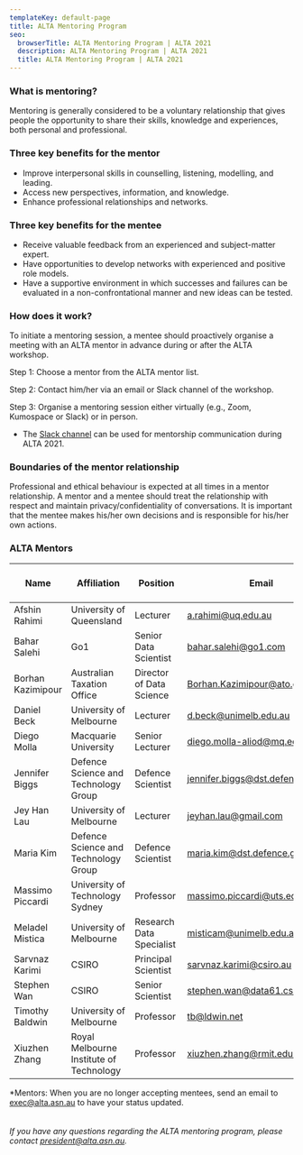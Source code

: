 ```yaml
---
templateKey: default-page
title: ALTA Mentoring Program
seo:
  browserTitle: ALTA Mentoring Program | ALTA 2021
  description: ALTA Mentoring Program | ALTA 2021
  title: ALTA Mentoring Program | ALTA 2021
---
```


### What is mentoring?
Mentoring is generally considered to be a voluntary relationship that gives people the
opportunity to share their skills, knowledge and experiences, both personal and professional.


### Three key benefits for the mentor
* Improve interpersonal skills in counselling, listening, modelling, and leading.
* Access new perspectives, information, and knowledge.
* Enhance professional relationships and networks.

### Three key benefits for the mentee
* Receive valuable feedback from an experienced and subject-matter expert.
* Have opportunities to develop networks with experienced and positive role models. 
* Have a supportive environment in which successes and failures can be evaluated in a non-confrontational manner and new ideas can be tested.

### How does it work?
To initiate a mentoring session, a mentee should proactively organise a meeting with an ALTA mentor in advance during or after the ALTA workshop. 

Step 1: Choose a mentor from the ALTA mentor list.

Step 2: Contact him/her via an email or Slack channel of the workshop. 

Step 3: Organise a mentoring session either virtually (e.g., Zoom, Kumospace or Slack) or in person.
  * The [Slack channel](https://join.slack.com/t/slack-8hv5920/shared_invite/zt-zwgwmzwx-dAeCuQbwWFOwvtcOzit_3Q) can be used for mentorship communication during ALTA 2021.

### Boundaries of the mentor relationship
Professional and ethical behaviour is expected at all times in a mentor relationship. A mentor and a mentee should treat the relationship with respect and maintain privacy/confidentiality of conversations. It is important that the mentee makes his/her own decisions and is responsible for his/her own actions. 

### ALTA Mentors
| Name             | Affiliation                             | Position                 | Email                             | Taking Mentees?* |
|------------------------------|-----------------------------------------|--------------------------|-----------------------------------|-----------------|
| Afshin Rahimi    | University of Queensland                | Lecturer                 | a.rahimi@uq.edu.au                | Yes            |
| Bahar Salehi    | Go1                | Senior Data Scientist                 | bahar.salehi@go1.com                |  Yes            |
| Borhan Kazimipour    | Australian Taxation Office                | Director of Data Science                 | Borhan.Kazimipour@ato.gov.au                |  Yes            |
| Daniel Beck      | University of Melbourne                 | Lecturer                 | d.beck@unimelb.edu.au             | Yes            |
| Diego Molla      | Macquarie University                    | Senior Lecturer          | diego.molla-aliod@mq.edu.au       | Yes            |
| Jennifer Biggs   | Defence Science and Technology Group&nbsp;&nbsp;    | Defence Scientist        | jennifer.biggs@dst.defence.gov.au | Yes            |
| Jey Han Lau      | University of Melbourne                 | Lecturer                 | jeyhan.lau@gmail.com              | Yes            |
| Maria Kim        | Defence Science and Technology Group&nbsp;&nbsp;    | Defence Scientist        | maria.kim@dst.defence.gov.au      | Yes            |
| Massimo Piccardi&nbsp;&nbsp;&nbsp;&nbsp;| University of Technology Sydney         | Professor                | massimo.piccardi@uts.edu.au       |  Yes            |
| Meladel Mistica  | University of Melbourne                 | Research Data Specialist&nbsp; | misticam@unimelb.edu.au          |  Yes            |
| Sarvnaz Karimi   | CSIRO                                   | Principal Scientist         | sarvnaz.karimi@csiro.au          | Yes            |
| Stephen Wan      | CSIRO                                   | Senior Scientist         | stephen.wan@data61.csiro.au       |   Yes            |
| Timothy Baldwin  | University of Melbourne                 | Professor                | tb@ldwin.net                      | Yes            |
| Xiuzhen Zhang    | Royal Melbourne Institute of Technology&nbsp;&nbsp; | Professor                | xiuzhen.zhang@rmit.edu.au         | Yes            |

*Mentors: When you are no longer accepting mentees, send an email to exec@alta.asn.au to have your status updated.
<br><br><br>
_If you have any questions regarding the ALTA mentoring program, please contact president@alta.asn.au._